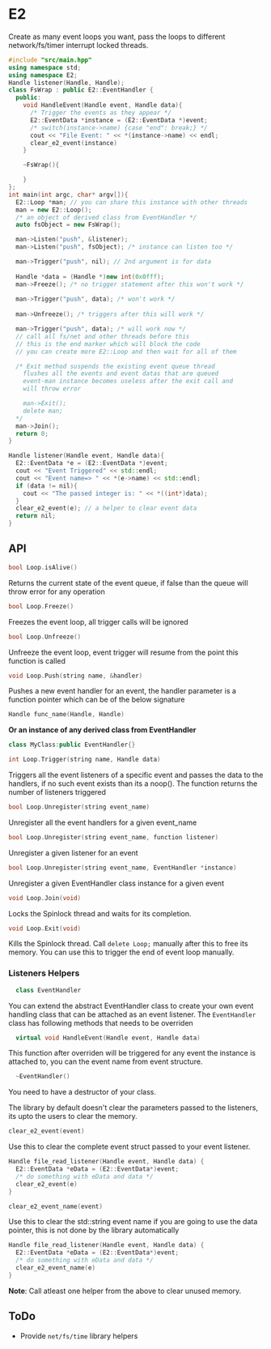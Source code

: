 # E2
Create as many event loops you want, pass the loops to different network/fs/timer interrupt locked threads.
```c++
#include "src/main.hpp"
using namespace std;
using namespace E2;
Handle listener(Handle, Handle);
class FsWrap : public E2::EventHandler {
  public:
    void HandleEvent(Handle event, Handle data){
      /* Trigger the events as they appear */
      E2::EventData *instance = (E2::EventData *)event;
      /* switch(instance->name) {case "end": break;} */
      cout << "File Event: " << *(instance->name) << endl;
      clear_e2_event(instance)
    }

    ~FsWrap(){

    }
};
int main(int argc, char* argv[]){
  E2::Loop *man; // you can share this instance with other threads
  man = new E2::Loop();
  /* an object of derived class from EventHandler */
  auto fsObject = new FsWrap();

  man->Listen("push", &listener);
  man->Listen("push", fsObject); /* instance can listen too */

  man->Trigger("push", nil); // 2nd argument is for data
  
  Handle *data = (Handle *)new int(0x0fff);
  man->Freeze(); /* no trigger statement after this won't work */
  
  man->Trigger("push", data); /* won't work */
  
  man->Unfreeze(); /* triggers after this will work */

  man->Trigger("push", data); /* will work now */
  // call all fs/net and other threads before this
  // this is the end marker which will block the code
  // you can create more E2::Loop and then wait for all of them

  /* Exit method suspends the existing event queue thread
    flushes all the events and event datas that are queued
    event-man instance becomes useless after the exit call and
    will throw error

    man->Exit();
    delete man;
  */
  man->Join();
  return 0;
}

Handle listener(Handle event, Handle data){
  E2::EventData *e = (E2::EventData *)event;
  cout << "Event Triggered" << std::endl;
  cout << "Event name=> " << *(e->name) << std::endl;
  if (data != nil){
    cout << "The passed integer is: " << *((int*)data);
  }
  clear_e2_event(e); // a helper to clear event data
  return nil;
}
```
## API
```c++ 
bool Loop.isAlive()
```
Returns the current state of the event queue, if false than the queue will throw error for any operation

```c++ 
bool Loop.Freeze()
```
Freezes the event loop, all trigger calls will be ignored

```c++ 
bool Loop.Unfreeze()
```
Unfreeze the event loop, event trigger will resume from the point this function is called


```c++ 
void Loop.Push(string name, &handler)
```

Pushes a new event handler for an event, the handler parameter is a function pointer which can be of the below signature 
```c++
Handle func_name(Handle, Handle)
```
__Or an instance of any derived class from EventHandler__
```c++
class MyClass:public EventHandler{}
```

```c++
int Loop.Trigger(string name, Handle data)
```
Triggers all the event listeners of a specific event and passes the data to the handlers, if no such event exists than its a noop(). The function returns the number of listeners triggered


```c++ 
bool Loop.Unregister(string event_name)
```
Unregister all the event handlers for a given event_name


```c++ 
bool Loop.Unregister(string event_name, function listener)
```
Unregister a given listener for an event

```c++ 
bool Loop.Unregister(string event_name, EventHandler *instance)
```
Unregister a given EventHandler class instance for a given event


```c++ 
void Loop.Join(void)
```

Locks the Spinlock thread and waits for its completion.


```c++ 
void Loop.Exit(void)
```
Kills the Spinlock thread. Call ```delete Loop;``` manually after this to free its memory. You can use this to trigger the end of event loop manually.

### Listeners Helpers
```c++
  class EventHandler
```
You can extend the abstract EventHandler class to create your own event handling class that can be attached as an event listener.
The ```EventHandler``` class has following methods that needs to be overriden

```c++
  virtual void HandleEvent(Handle event, Handle data)
```
This function after overriden will be triggered for any event the instance is attached to, you can the event name from event structure.

```c++
  ~EventHandler()
```
You need to have a destructor of your class.


The library by default doesn't clear the parameters passed to the listeners, its upto the users to clear the memory.
```c++
clear_e2_event(event)
```

Use this to clear the complete event struct passed to your event listener.
```c++
Handle file_read_listener(Handle event, Handle data) {
  E2::EventData *eData = (E2::EventData*)event;
  /* do something with eData and data */
  clear_e2_event(e)
}
```

```c++ 
clear_e2_event_name(event)
```

Use this to clear the std::string event name if you are going to use the data pointer, this is not done by the library automatically
```c++
Handle file_read_listener(Handle event, Handle data) {
  E2::EventData *eData = (E2::EventData*)event;
  /* do something with eData and data */
  clear_e2_event_name(e)
}
```

__Note__: Call atleast one helper from the above to clear unused memory.

## ToDo
- Provide ```net/fs/time``` library helpers